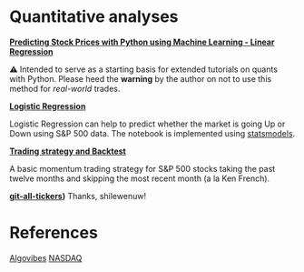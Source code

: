 # Quantitative analyses

__[Predicting Stock Prices with Python using Machine Learning - Linear Regression](https://www.youtube.com/watch?v=AXBhrLongC8)__

:warning: Intended to serve as a starting basis for extended tutorials on quants with Python. Please heed the **warning** by the author on not to use this method for *real-world* trades.

__[Logistic Regression](https://www.youtube.com/watch?v=X9jjyh0p7x8)__

Logistic Regression can help to predict whether the market is going Up or Down using S&P 500 data.
The notebook is implemented using [statsmodels](https://www.statsmodels.org/stable/index.html).

__[Trading strategy and Backtest](https://www.youtube.com/watch?v=5W_Lpz1ZuTI&t=893s)__

A basic momentum trading strategy for S&P 500 stocks taking the past twelve months and skipping the most recent month (a la Ken French).

__[git-all-tickers](https://github.com/shilewenuw/get_all_tickers))__
Thanks, shilewenuw!

# References
[Algovibes](https://www.youtube.com/channel/UC87aeHqMrlR6ED0w2SVi5nw) 
[NASDAQ](https://www.nasdaq.com/market-activity/stocks/screener)

